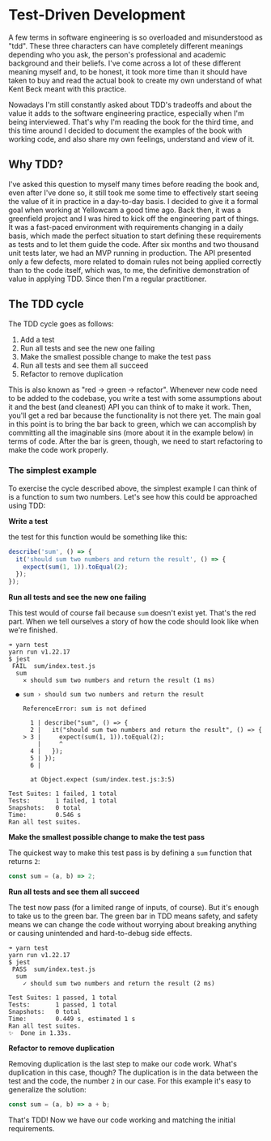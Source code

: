 # Test-Driven Development

A few terms in software engineering is so overloaded and misunderstood as "tdd". These three characters can have completely different meanings depending who you ask, the person's professional and academic background and their beliefs. I've come across a lot of these different meaning myself and, to be honest, it took more time than it should have taken to buy and read the actual book to create my own understand of what Kent Beck meant with this practice.

Nowadays I'm still constantly asked about TDD's tradeoffs and about the value it adds to the software engineering practice, especially when I'm being interviewed. That's why I'm reading the book for the third time, and this time around I decided to document the examples of the book with working code, and also share my own feelings, understand and view of it.

## Why TDD?

I've asked this question to myself many times before reading the book and, even after I've done so, it still took me some time to effectively start seeing the value of it in practice in a day-to-day basis. I decided to give it a formal goal when working at Yellowcam a good time ago. Back then, it was a greenfield project and I was hired to kick off the engineering part of things. It was a fast-paced environment with requirements changing in a daily basis, which made the perfect situation to start defining these requirements as tests and to let them guide the code. After six months and two thousand unit tests later, we had an MVP running in production. The API presented only a few defects, more related to domain rules not being applied correctly than to the code itself, which was, to me, the definitive demonstration of value in applying TDD. Since then I'm a regular practitioner.

## The TDD cycle

The TDD cycle goes as follows:

1. Add a test
2. Run all tests and see the new one failing
3. Make the smallest possible change to make the test pass
4. Run all tests and see them all succeed
5. Refactor to remove duplication

This is also known as "red -> green -> refactor". Whenever new code need to be added to the codebase, you write a test with some assumptions about it and the best (and cleanest) API you can think of to make it work. Then, you'll get a red bar because the functionality is not there yet. The main goal in this point is to bring the bar back to green, which we can accomplish by committing all the imaginable sins (more about it in the example below) in terms of code. After the bar is green, though, we need to start refactoring to make the code work properly.

### The simplest example

To exercise the cycle described above, the simplest example I can think of is a function to sum two numbers. Let's see how this could be approached using TDD:

**Write a test**

the test for this function would be something like this:

```javascript
describe('sum', () => {
  it('should sum two numbers and return the result', () => {
    expect(sum(1, 1)).toEqual(2);
  });
});
```

**Run all tests and see the new one failing**

This test would of course fail because `sum` doesn't exist yet. That's the red part. When we tell ourselves a story of how the code should look like when we're finished.

```
➜ yarn test
yarn run v1.22.17
$ jest
 FAIL  sum/index.test.js
  sum
    ✕ should sum two numbers and return the result (1 ms)

  ● sum › should sum two numbers and return the result

    ReferenceError: sum is not defined

      1 | describe("sum", () => {
      2 |   it("should sum two numbers and return the result", () => {
    > 3 |     expect(sum(1, 1)).toEqual(2);
        |     ^
      4 |   });
      5 | });
      6 |

      at Object.expect (sum/index.test.js:3:5)

Test Suites: 1 failed, 1 total
Tests:       1 failed, 1 total
Snapshots:   0 total
Time:        0.546 s
Ran all test suites.
```

**Make the smallest possible change to make the test pass**

The quickest way to make this test pass is by defining a `sum` function that returns `2`:

```javascript
const sum = (a, b) => 2;
```

**Run all tests and see them all succeed**

The test now pass (for a limited range of inputs, of course). But it's enough to take us to the green bar. The green bar in TDD means safety, and safety means we can change the code without worrying about breaking anything or causing unintended and hard-to-debug side effects.

```
➜ yarn test
yarn run v1.22.17
$ jest
 PASS  sum/index.test.js
  sum
    ✓ should sum two numbers and return the result (2 ms)

Test Suites: 1 passed, 1 total
Tests:       1 passed, 1 total
Snapshots:   0 total
Time:        0.449 s, estimated 1 s
Ran all test suites.
✨  Done in 1.33s.
```

**Refactor to remove duplication**

Removing duplication is the last step to make our code work. What's duplication in this case, though? The duplication is in the data between the test and the code, the number `2` in our case. For this example it's easy to generalize the solution:

```javascript
const sum = (a, b) => a + b;
```

That's TDD! Now we have our code working and matching the initial requirements.
